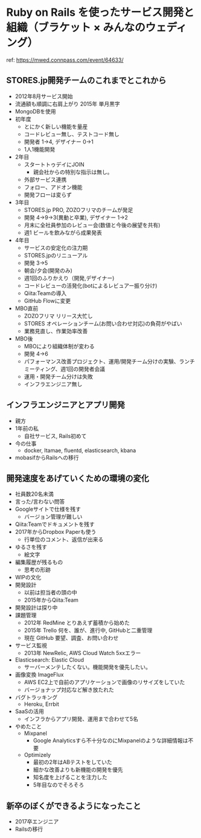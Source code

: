 # Ruby on Rails を使ったサービス開発と組織（ブラケット × みんなのウェディング）
ref: https://mwed.connpass.com/event/64633/

## STORES.jp開発チームのこれまでとこれから
* 2012年8月サービス開始
* 流通額も順調に右肩上がり 2015年 単月黒字
* MongoDBを使用
* 初年度
    * とにかく新しい機能を量産
    * コードレビュー無し、テストコード無し
    * 開発者 1->4, デザイナー 0->1
    * 1人1機能開発
* 2年目
    * スタートトゥデイにJOIN
        * 親会社からの特別な指示は無し。
    * 外部サービス連携
    * フォロー、アドオン機能
    * 開発フローは変らず
* 3年目
    * STORES.jp PRO, ZOZOフリマのチームが発足
    * 開発 4->9->3(異動と卒業), デザイナー 1->2
    * 月末に全社員参加のレビュー会(数値と今後の展望を共有)
    * 週1 ビールを飲みながら成果発表
* 4年目
    * サービスの安定化の注力期
    * STORES.jpのリニューアル
    * 開発 3->5
    * 朝会/夕会(開発のみ)
    * 週1回のふりかえり（開発,デザイナー)
    * コードレビューの活発化(botによるレビュアー振り分け)
    * Qiita:Teamの導入
    * GitHub Flowに変更
* MBO直前
    * ZOZOフリマ リリース大忙し
    * STORES オペレーションチーム(お問い合わせ対応)の負荷がやばい
    * 業務見直し、作業効率改善
* MBO後
    * MBOにより組織体制が変わる
    * 開発 4->6
    * パフォーマンス改善プロジェクト、運用/開発チーム分けの実験、ランチミーティング、週1回の開発者会議
    * 運用・開発チーム分けは失敗
    * インフラエンジニア無し

## インフラエンジニアとアプリ開発
* 親方
* 1年前の私
    * 自社サービス, Rails初めて
* 今の仕事
    * docker, Itamae, fluentd, elasticsearch, kbana
* mobasifからRailsへの移行

## 開発速度をあげていくための環境の変化
* 社員数20名未満
* 言った/言わない問答
* Googleサイトで仕様を残す
    * バージョン管理が難しい
* Qiita:Teamでドキュメントを残す
* 2017年からDropbox Paperも使う
    * 行単位のコメント、返信が出来る
* ゆるさを残す
    * 絵文字
* 編集履歴が残るもの
    * 思考の形跡
* WIPの文化
* 開発設計
    * 以前は担当者の頭の中
    * 2015年からQiita:Team
* 開発設計は探り中
* 課題管理
    * 2012年 RedMine とりあえず蓄積から始めた
    * 2015年 Trello 何を、誰が、進行中, GitHubと二重管理
    * 現在 GitHub 要望、調査、お問い合わせ
* サービス監視
    * 2013年 NewRelic, AWS Cloud Watch 5xxエラー
* Elasticsearch: Elastic Cloud
    * サーバーメンテしたくない。機能開発を優先したい。
* 画像変換 ImageFlux
    * AWS EC2上で自前のアプリケーションで画像のリサイズをしていた
    * バージョナップ対応など解き放たれた
* バグトラッキング
    * Heroku, Errbit
* SaaSの活用
    * インフラからアプリ開発、運用まで合わせて5名
* やめたこと
    * Mixpanel
        * Google Analyticsすら不十分なのにMixpanelのような詳細情報は不要
    * Optimizely
        * 最初の2年はABテストをしていた
        * 細かな改善よりも新機能の開発を優先
        * 知名度を上げることを注力した
        * 5年目なのでそろそろ

## 新卒のぼくができるようになったこと
* 2017卒エンジニア
* Railsの移行



